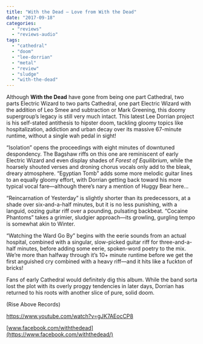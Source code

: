 ```yaml
---
title: "With the Dead – Love from With the Dead"
date: "2017-09-18"
categories: 
  - "reviews"
  - "reviews-audio"
tags: 
  - "cathedral"
  - "doom"
  - "lee-dorrian"
  - "metal"
  - "review"
  - "sludge"
  - "with-the-dead"
---
```


Although **With the Dead** have gone from being one part Cathedral, two parts Electric Wizard to two parts Cathedral, one part Electric Wizard with the addition of Leo Smee and subtraction or Mark Greening, this doomy supergroup’s legacy is still very much intact. This latest Lee Dorrian project is his self-stated antithesis to hipster doom, tackling gloomy topics like hospitalization, addiction and urban decay over its massive 67-minute runtime, without a single wah pedal in sight!

“Isolation” opens the proceedings with eight minutes of downtuned despondency. The Bagshaw riffs on this one are reminiscent of early Electric Wizard and even display shades of _Forest of Equilibrium_, while the hoarsely shouted verses and droning chorus vocals only add to the bleak, dreary atmosphere. “Egyptian Tomb” adds some more melodic guitar lines to an equally gloomy effort, with Dorrian getting back toward his more typical vocal fare—although there’s nary a mention of Huggy Bear here…

“Reincarnation of Yesterday” is slightly shorter than its predecessors, at a shade over six-and-a-half minutes, but it is no less punishing, with a languid, oozing guitar riff over a pounding, pulsating backbeat. “Cocaine Phantoms” takes a grimier, sludgier approach—its growling, gurgling tempo is somewhat akin to Winter.

“Watching the Ward Go By” begins with the eerie sounds from an actual hospital, combined with a singular, slow-picked guitar riff for three-and-a-half minutes, before adding some eerie, spoken-word poetry to the mix. We’re more than halfway through it’s 10+ minute runtime before we get the first anguished cry combined with a heavy riff—and it hits like a fuckton of bricks!

Fans of early Cathedral would definitely dig this album. While the band sorta lost the plot with its overly proggy tendencies in later days, Dorrian has returned to his roots with another slice of pure, solid doom.

(Rise Above Records)

https://www.youtube.com/watch?v=gJK7AEocCP8

[www.facebook.com/withthedead](https://www.facebook.com/withthedead/)
